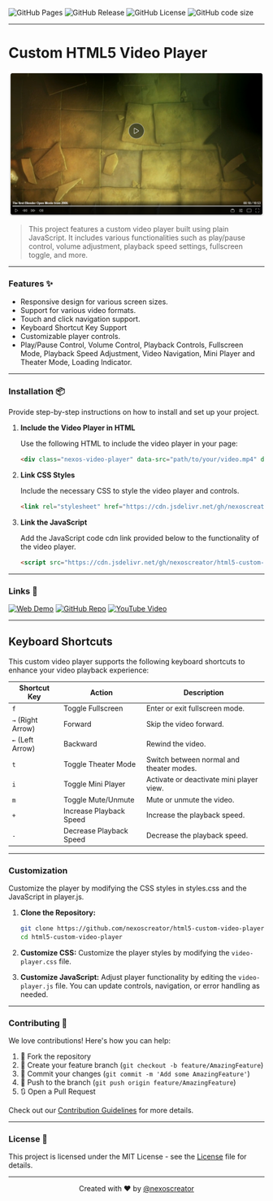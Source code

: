 ![GitHub Pages](https://img.shields.io/github/deployments/nexoscreator/html5-custom-video-player/github-pages.svg?style=flat-square&color=cyan)
![GitHub Release](https://img.shields.io/github/v/release/nexoscreator/html5-custom-video-player.svg?style=flat-square&color=cyan)
![GitHub License](https://img.shields.io/github/license/nexoscreator/html5-custom-video-player.svg?style=flat-square&color=cyan)
![GitHub code size](https://img.shields.io/github/languages/code-size/nexoscreator/html5-custom-video-player.svg?style=flat-square&color=cyan)

---

# Custom HTML5 Video Player

![image](.github/preview.png)

> This project features a custom video player built using plain JavaScript. It includes various functionalities such as play/pause control, volume adjustment, playback speed settings, fullscreen toggle, and more.

---

### Features ✨

- Responsive design for various screen sizes.
- Support for various video formats.
- Touch and click navigation support.
- Keyboard Shortcut Key Support
- Customizable player controls.
- Play/Pause Control, Volume Control, Playback Controls, Fullscreen Mode, Playback Speed Adjustment, Video Navigation, Mini Player and Theater Mode, Loading Indicator.

---

### Installation 📦

Provide step-by-step instructions on how to install and set up your project.

1. **Include the Video Player in HTML**

   Use the following HTML to include the video player in your page:

   ```html
   <div class="nexos-video-player" data-src="path/to/your/video.mp4" data-title="Video Title"></div>
   ```

2. **Link CSS Styles**

   Include the necessary CSS to style the video player and controls.
   
   ```html
   <link rel="stylesheet" href="https://cdn.jsdelivr.net/gh/nexoscreator/html5-custom-video-player@v0.0.3/video-player.min.css">
   ```

3. **Link the JavaScript**

   Add the JavaScript code cdn link provided below to the functionality of the video player.
   
   ```html
   <script src="https://cdn.jsdelivr.net/gh/nexoscreator/html5-custom-video-player@v0.0.3/video-player.min.js" defer></script>
   ```

---

### Links 🔗

[![Web Demo](https://img.shields.io/badge/Web-Demo-blue?style=for-the-badge&logo=google-chrome)](https://nexoscreator.github.io/html5-custom-video-player)
[![GitHub Repo](https://img.shields.io/badge/GitHub-Repo-green?style=for-the-badge&logo=github)](https://github.com/nexoscreator/html5-custom-video-player)
[![YouTube Video](https://img.shields.io/badge/YouTube-Video-red?style=for-the-badge&logo=youtube)](https://youtu.be/rMnDe0iEGRs?si=B2viVesOhHYusbBG)

---

## Keyboard Shortcuts

This custom video player supports the following keyboard shortcuts to enhance your video playback experience:

| **Shortcut Key** | **Action**               | **Description**                                  |
|------------------|--------------------------|--------------------------------------------------|
| `f`              | Toggle Fullscreen        | Enter or exit fullscreen mode.                  |
| `→` (Right Arrow) | Forward                   | Skip the video forward.                         |
| `←` (Left Arrow)  | Backward                  | Rewind the video.                               |
| `t`              | Toggle Theater Mode      | Switch between normal and theater modes.        |
| `i`              | Toggle Mini Player       | Activate or deactivate mini player view.        |
| `m`              | Toggle Mute/Unmute       | Mute or unmute the video.                       |
| `+`              | Increase Playback Speed  | Increase the playback speed.                    |
| `-`              | Decrease Playback Speed  | Decrease the playback speed.                    |

---

### Customization

Customize the player by modifying the CSS styles in styles.css and the JavaScript in player.js.

1. **Clone the Repository:**
   ```bash
   git clone https://github.com/nexoscreator/html5-custom-video-player.git
   cd html5-custom-video-player
   ```

2. **Customize CSS:**
Customize the player styles by modifying the `video-player.css` file.

3.  **Customize JavaScript:**
Adjust player functionality by editing the `video-player.js` file. You can update controls, navigation, or error handling as needed.

---

### Contributing 🤝

We love contributions! Here's how you can help:

1. 🍴 Fork the repository
2. 🌿 Create your feature branch (`git checkout -b feature/AmazingFeature`)
3. 💾 Commit your changes (`git commit -m 'Add some AmazingFeature'`)
4. 🚀 Push to the branch (`git push origin feature/AmazingFeature`)
5. 🔃 Open a Pull Request

Check out our [Contribution Guidelines](CONTRIBUTING.md) for more details.

---

### License 📄

This project is licensed under the MIT License - see the [License](LICENSE) file for details.

---

<p align="center">
  Created with ❤️ by <a href="https://github.com/nexoscreator">@nexoscreator</a>
</p>
